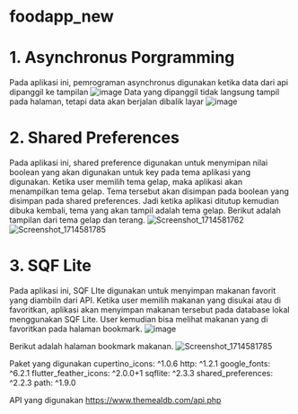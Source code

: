 # foodapp_new

# 1. Asynchronus Porgramming
Pada aplikasi ini, pemrograman asynchronus digunakan ketika data dari api dipanggil ke tampilan
![image](https://github.com/Adyatmaa/food-app-new/assets/139423303/ae346643-9151-48dc-81a8-1549f082c570)
Data yang dipanggil tidak langsung tampil pada halaman, tetapi data akan berjalan dibalik layar 
![image](https://github.com/Adyatmaa/food-app-new/assets/139423303/e400cbf1-2e2d-47b5-8447-411b304d045d)


# 2. Shared Preferences
Pada aplikasi ini, shared preference digunakan untuk menymipan nilai boolean yang akan digunakan untuk key pada tema aplikasi yang digunakan. Ketika user memilih tema gelap, maka aplikasi akan menampilkan tema gelap. Tema tersebut akan disimpan pada boolean yang disimpan pada shared preferences. Jadi ketika aplikasi ditutup kemudian dibuka kembali, tema yang akan tampil adalah tema gelap.
Berikut adalah tampilan dari tema gelap dan terang.
![Screenshot_1714581762](https://github.com/Adyatmaa/food-app-new/assets/139423303/16fe4373-1896-4d53-a289-d10d4f41e6ce)
![Screenshot_1714581785](https://github.com/Adyatmaa/food-app-new/assets/139423303/88e5c941-0817-4575-8c54-bc2137826f8d)


# 3. SQF Lite
Pada aplikasi ini, SQF LIte digunakan untuk menyimpan makanan favorit yang diambiln dari API. Ketika user memilih makanan yang disukai atau di favoritkan, aplikasi akan menyimpan makanan tersebut pada database lokal menggunakan SQF Lite. User kemudian bisa melihat makanan yang di favoritkan pada halaman bookmark.
![image](https://github.com/Adyatmaa/food-app-new/assets/139423303/4997303e-4a9c-46f0-a0f0-e6000da0123d)

Berikut adalah halaman bookmark makanan.
![Screenshot_1714581785](https://github.com/Adyatmaa/food-app-new/assets/139423303/68ae6684-c803-4ee2-8d06-923f6d07ecd5)



Paket yang digunakan
cupertino_icons: ^1.0.6
http: ^1.2.1 
google_fonts: ^6.2.1 
flutter_feather_icons: ^2.0.0+1
sqflite: ^2.3.3
shared_preferences: ^2.2.3
path: ^1.9.0

API yang digunakan
https://www.themealdb.com/api.php 

